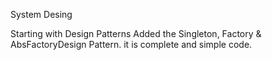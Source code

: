 System Desing


Starting with Design Patterns
Added the Singleton, Factory & AbsFactoryDesign Pattern. it is complete and simple code.
